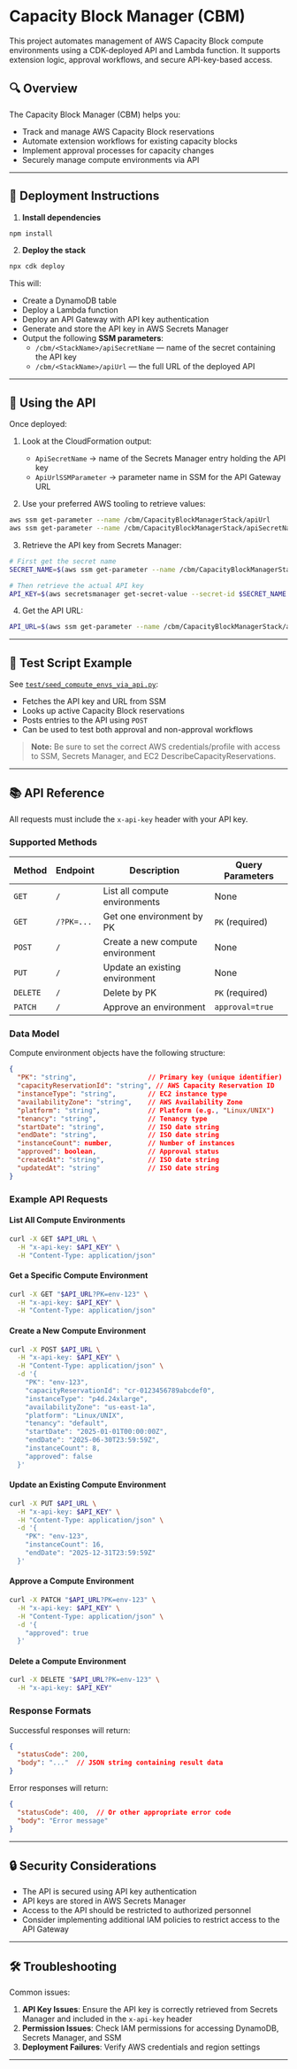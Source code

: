 # Capacity Block Manager (CBM)

This project automates management of AWS Capacity Block compute environments using a CDK-deployed API and Lambda function. It supports extension logic, approval workflows, and secure API-key-based access.

## 🔍 Overview

The Capacity Block Manager (CBM) helps you:

- Track and manage AWS Capacity Block reservations
- Automate extension workflows for existing capacity blocks
- Implement approval processes for capacity changes
- Securely manage compute environments via API

---

## 🔧 Deployment Instructions

1. **Install dependencies**

```bash
npm install
```

2. **Deploy the stack**

```bash
npx cdk deploy
```

This will:

- Create a DynamoDB table
- Deploy a Lambda function
- Deploy an API Gateway with API key authentication
- Generate and store the API key in AWS Secrets Manager
- Output the following **SSM parameters**:
  - `/cbm/<StackName>/apiSecretName` — name of the secret containing the API key
  - `/cbm/<StackName>/apiUrl` — the full URL of the deployed API

---

## 📡 Using the API

Once deployed:

1. Look at the CloudFormation output:
   - `ApiSecretName` → name of the Secrets Manager entry holding the API key
   - `ApiUrlSSMParameter` → parameter name in SSM for the API Gateway URL

2. Use your preferred AWS tooling to retrieve values:

```bash
aws ssm get-parameter --name /cbm/CapacityBlockManagerStack/apiUrl
aws ssm get-parameter --name /cbm/CapacityBlockManagerStack/apiSecretName
```

3. Retrieve the API key from Secrets Manager:

```bash
# First get the secret name
SECRET_NAME=$(aws ssm get-parameter --name /cbm/CapacityBlockManagerStack/apiSecretName --query "Parameter.Value" --output text)

# Then retrieve the actual API key
API_KEY=$(aws secretsmanager get-secret-value --secret-id $SECRET_NAME --query "SecretString" --output text)
```

4. Get the API URL:

```bash
API_URL=$(aws ssm get-parameter --name /cbm/CapacityBlockManagerStack/apiUrl --query "Parameter.Value" --output text)
```

---

## 🧪 Test Script Example

See [`test/seed_compute_envs_via_api.py`](./test/seed_compute_envs_via_api.py):

- Fetches the API key and URL from SSM
- Looks up active Capacity Block reservations
- Posts entries to the API using `POST`
- Can be used to test both approval and non-approval workflows

> **Note:** Be sure to set the correct AWS credentials/profile with access to SSM, Secrets Manager, and EC2 DescribeCapacityReservations.

---

## 📚 API Reference

All requests must include the `x-api-key` header with your API key.

### Supported Methods

| Method  | Endpoint      | Description                        | Query Parameters |
|---------|---------------|------------------------------------|------------------|
| `GET`   | `/`           | List all compute environments      | None             |
| `GET`   | `/?PK=...`    | Get one environment by PK          | `PK` (required)  |
| `POST`  | `/`           | Create a new compute environment   | None             |
| `PUT`   | `/`           | Update an existing environment     | None             |
| `DELETE`| `/`           | Delete by PK                       | `PK` (required)  |
| `PATCH` | `/`           | Approve an environment             | `approval=true`  |

### Data Model

Compute environment objects have the following structure:

```json
{
  "PK": "string",                  // Primary key (unique identifier)
  "capacityReservationId": "string", // AWS Capacity Reservation ID
  "instanceType": "string",        // EC2 instance type
  "availabilityZone": "string",    // AWS Availability Zone
  "platform": "string",            // Platform (e.g., "Linux/UNIX")
  "tenancy": "string",             // Tenancy type
  "startDate": "string",           // ISO date string
  "endDate": "string",             // ISO date string
  "instanceCount": number,         // Number of instances
  "approved": boolean,             // Approval status
  "createdAt": "string",           // ISO date string
  "updatedAt": "string"            // ISO date string
}
```

### Example API Requests

#### List All Compute Environments

```bash
curl -X GET $API_URL \
  -H "x-api-key: $API_KEY" \
  -H "Content-Type: application/json"
```

#### Get a Specific Compute Environment

```bash
curl -X GET "$API_URL?PK=env-123" \
  -H "x-api-key: $API_KEY" \
  -H "Content-Type: application/json"
```

#### Create a New Compute Environment

```bash
curl -X POST $API_URL \
  -H "x-api-key: $API_KEY" \
  -H "Content-Type: application/json" \
  -d '{
    "PK": "env-123",
    "capacityReservationId": "cr-0123456789abcdef0",
    "instanceType": "p4d.24xlarge",
    "availabilityZone": "us-east-1a",
    "platform": "Linux/UNIX",
    "tenancy": "default",
    "startDate": "2025-01-01T00:00:00Z",
    "endDate": "2025-06-30T23:59:59Z",
    "instanceCount": 8,
    "approved": false
  }'
```

#### Update an Existing Compute Environment

```bash
curl -X PUT $API_URL \
  -H "x-api-key: $API_KEY" \
  -H "Content-Type: application/json" \
  -d '{
    "PK": "env-123",
    "instanceCount": 16,
    "endDate": "2025-12-31T23:59:59Z"
  }'
```

#### Approve a Compute Environment

```bash
curl -X PATCH "$API_URL?PK=env-123" \
  -H "x-api-key: $API_KEY" \
  -H "Content-Type: application/json" \
  -d '{
    "approved": true
  }'
```

#### Delete a Compute Environment

```bash
curl -X DELETE "$API_URL?PK=env-123" \
  -H "x-api-key: $API_KEY"
```

### Response Formats

Successful responses will return:

```json
{
  "statusCode": 200,
  "body": "..."  // JSON string containing result data
}
```

Error responses will return:

```json
{
  "statusCode": 400,  // Or other appropriate error code
  "body": "Error message"
}
```

---

## 🔒 Security Considerations

- The API is secured using API key authentication
- API keys are stored in AWS Secrets Manager
- Access to the API should be restricted to authorized personnel
- Consider implementing additional IAM policies to restrict access to the API Gateway

---

## 🛠️ Troubleshooting

Common issues:

1. **API Key Issues**: Ensure the API key is correctly retrieved from Secrets Manager and included in the `x-api-key` header
2. **Permission Issues**: Check IAM permissions for accessing DynamoDB, Secrets Manager, and SSM
3. **Deployment Failures**: Verify AWS credentials and region settings

---
